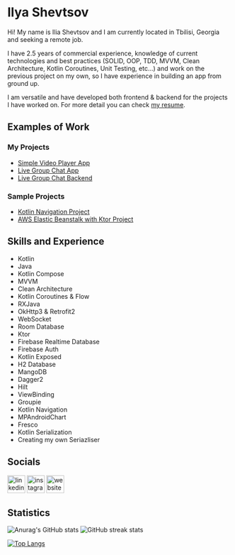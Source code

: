# Ilya Shevtsov
Hi! My name is Ilia Shevtsov and I am currently located in Tbilisi, Georgia and seeking a remote job.

I have 2.5 years of commercial experience, knowledge of current technologies and best practices (SOLID, OOP, TDD, MVVM, Clean Architecture, Kotlin Coroutines, Unit Testing, etc...) and work on the previous project on my own, so I have experience in building an app from ground up. 

I am versatile and have developed both frontend & backend for the projects I have worked on. For more detail you can check [my resume](https://drive.google.com/file/d/1b2elYS9DvsbTWNX-pqiMFOqgpcXk2wcM/view?usp=sharing).

## Examples of Work
### My Projects
- [Simple Video Player App](https://github.com/ilya-shevtsov/VideoPlayerApp)
- [Live Group Chat App](https://github.com/ilya-shevtsov/ChatApp)
- [Live Group Chat Backend](https://github.com/ilya-shevtsov/ChatAppBackend)
### Sample Projects
- [Kotlin Navigation Project](https://github.com/ilya-shevtsov/Kotlin-Navigation-Project)
- [AWS Elastic Beanstalk with Ktor Project](https://github.com/ilya-shevtsov/AWS-Elastic-Beanstalk-Ktor-Sample-Project)


## Skills and Experience
- Kotlin 
- Java
- Kotlin Compose
- MVVM
- Clean Architecture
- Kotlin Coroutines & Flow
- RXJava
- OkHttp3 & Retrofit2
- WebSocket
- Room Database
- Ktor
- Firebase Realtime Database
- Firebase Auth
- Kotlin Exposed
- H2 Database
- MangoDB
- Dagger2
- Hilt
- ViewBinding
- Groupie
- Kotlin Navigation
- MPAndroidChart
- Fresco
- Kotlin Serialization
- Creating my own Seriazliser

## Socials

[<img src='https://cdn.jsdelivr.net/npm/simple-icons@3.0.1/icons/linkedin.svg' alt='linkedin' height='40'>](https://www.linkedin.com/in/ilia-shevtsov-android/)  [<img src='https://cdn.jsdelivr.net/npm/simple-icons@3.0.1/icons/instagram.svg' alt='instagram' height='40'>](https://www.instagram.com/princeofroyalnothing/)  [<img src='https://cdn.jsdelivr.net/npm/simple-icons@3.0.1/icons/medium.svg' alt='website' height='40'>](https://medium.com/@iliashevtsov)  

## Statistics
![Anurag's GitHub stats](https://github-readme-stats.vercel.app/api?username=ilya-shevtsov&count_private=true&show_icons=true)
![GitHub streak stats](https://github-readme-streak-stats.herokuapp.com/?user=ilya-shevtsov)

[![Top Langs](https://github-readme-stats.vercel.app/api/top-langs/?username=ilya-shevtsov&layout=compact)](https://github.com/anuraghazra/github-readme-stats)
